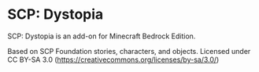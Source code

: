 # SCP: Dystopia

SCP: Dystopia is an add-on for Minecraft Bedrock Edition.

Based on SCP Foundation stories, characters, and objects. Licensed under CC BY-SA 3.0 (https://creativecommons.org/licenses/by-sa/3.0/)
